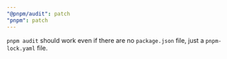 ```yaml
---
"@pnpm/audit": patch
"pnpm": patch
---
```


`pnpm audit` should work even if there are no `package.json` file, just a `pnpm-lock.yaml` file.
